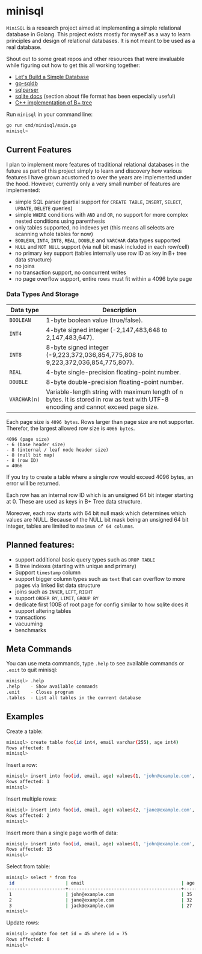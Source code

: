 # minisql

`MiniSQL` is a research project aimed at implementing a simple relational database in Golang. This project exists mostly for myself as a way to learn principles and design of relational databases. It is not meant to be used as a real database.

Shout out to some great repos and other resources that were invaluable while figuring out how to get this all working together:
- [Let's Build a Simple Database](https://cstack.github.io/db_tutorial/parts/part1.html)
- [go-sqldb](https://github.com/auxten/go-sqldb)
- [sqlparser](https://github.com/marianogappa/sqlparser)
- [sqlite docs](https://www.sqlite.org/fileformat2.html) (section about file format has been especially useful)
- [C++ implementation of B+ tree](https://github.com/sayef/bplus-tree)

Run `minisql` in your command line:

```sh
go run cmd/minisql/main.go
minisql>
```

## Current Features

I plan to implement more features of traditional relational databases in the future as part of this project simply to learn and discovery how various features I have grown acustomed to over the years are implemented under the hood. However, currently only a very small number of features are implemented:

- simple SQL parser (partial support for `CREATE TABLE`, `INSERT`, `SELECT`, `UPDATE`, `DELETE` queries)
- simple `WHERE` conditions with `AND` and `OR`, no support for more complex nested conditions using parenthesis
- only tables supported, no indexes yet (this means all selects are scanning whole tables for now)
- `BOOLEAN`, `INT4`, `INT8`, `REAL`, `DOUBLE` and `VARCHAR` data types supported
- `NULL` and `NOT NULL` support (via null bit mask included in each row/cell)
- no primary key support (tables internally use row ID as key in B+ tree data structure)
- no joins
- no transaction support, no concurrent writes
- no page overflow support, entire rows must fit within a 4096 byte page

### Data Types And Storage

| Data type    | Description |
|--------------|-------------|
| `BOOLEAN`    | 1-byte boolean value (true/false). |
| `INT4`       | 4-byte signed integer (-2,147,483,648 to 2,147,483,647). |
| `INT8`       | 8-byte signed integer (-9,223,372,036,854,775,808 to 9,223,372,036,854,775,807). |
| `REAL`       | 4-byte single-precision floating-point number. |
| `DOUBLE`     | 8-byte double-precision floating-point number. |
| `VARCHAR(n)` | Variable-length string with maximum length of n bytes. It is stored in row as text with UTF-8 encoding and cannot exceed page size. |

Each page size is `4096 bytes`. Rows larger than page size are not supporter. Therefor, the largest allowed row size is `4066 bytes`.

```
4096 (page size) 
- 6 (base header size) 
- 8 (internal / leaf node header size) 
- 8 (null bit map) 
- 8 (row ID) 
= 4066 
```

If you try to create a table where a single row would exceed 4096 bytes, an error will be returned.

Each row has an internal row ID which is an unsigned 64 bit integer starting at 0. These are used as keys in B+ Tree data structure. 

Moreover, each row starts with 64 bit null mask which determines which values are NULL. Because of the NULL bit mask being an unsigned 64 bit integer, tables are limited to `maximum of 64 columns`.

## Planned features:

- support additional basic query types such as `DROP TABLE`
- B tree indexes (starting with unique and primary)
- Support `timestamp` column
- support bigger column types such as `text` that can overflow to more pages via linked list data structure
- joins such as `INNER`, `LEFT`, `RIGHT`
- support `ORDER BY`, `LIMIT`, `GROUP BY`
- dedicate first 100B of root page for config similar to how sqlite does it
- support altering tables
- transactions
- vacuuming
- benchmarks

## Meta Commands

You can use meta commands, type `.help` to see available commands or `.exit` to quit minisql:

```sh
minisql> .help
.help    - Show available commands
.exit    - Closes program
.tables  - List all tables in the current database
```

## Examples

Create a table:

```sh
minisql> create table foo(id int4, email varchar(255), age int4)
Rows affected: 0
minisql>
```

Insert a row:

```sh
minisql> insert into foo(id, email, age) values(1, 'john@example.com', 35)
Rows affected: 1
minisql>
```

Insert multiple rows:

```sh
minisql> insert into foo(id, email, age) values(2, 'jane@example.com', 32), (3, 'jack@example.com', 27)
Rows affected: 2
minisql>
```

Insert more than a single page worth of data:

```sh
minisql> insert into foo(id, email, age) values(1, 'john@example.com', 35), (2, 'jane@example.com', 32), (3, 'jack@example.com', 27), (4, 'jane@example.com', 32), (5, 'jack@example.com', 27), (6, 'jane@example.com', 32), (7, 'jack@example.com', 27),  (8, 'jane@example.com', 32), (9, 'jack@example.com', 27),  (10, 'jane@example.com', 32), (11, 'jack@example.com', 27),  (12, 'jane@example.com', 32), (13, 'jack@example.com', 27), (14, 'jack@example.com', 27), (15, 'jack@example.com', 27)
Rows affected: 15
minisql>
```

Select from table:

```sh
minisql> select * from foo
 id                   | email                                    | age
----------------------+------------------------------------------+----------------------
 1                    | john@example.com                         | 35
 2                    | jane@example.com                         | 32
 3                    | jack@example.com                         | 27
minisql>
```

Update rows:

```sh
minisql> update foo set id = 45 where id = 75
Rows affected: 0
minisql>
```

